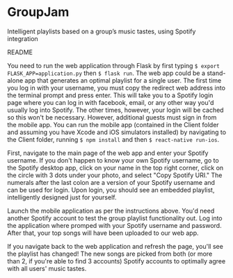 # GroupJam
Intelligent playlists based on a group’s music tastes, using Spotify integration

README

You need to run the web application through Flask by first typing `$ export FLASK_APP=application.py` then `$ flask run`. The web app could be a stand-alone app that generates an optimal playlist for a single user. The first time you log in with your username, you must copy the redirect web address into the terminal prompt and press enter. This will take you to a Spotify login page where you can log in with facebook, email, or any other way you'd usually log into Spotify. The other times, however, your login will be cached so this won't be necessary. However, additional guests must sign in from the mobile app. You can run the mobile app (contained in the Client folder and assuming you have Xcode and iOS simulators installed) by navigating to the Client folder, running `$ npm install` and then `$ react-native run-ios`.

First, navigate to the main page of the web app  and enter your Spotify username. If you don't happen to know your own Spotify username, go to the Spotify desktop app, click on your name in the top right corner, click on the circle with 3 dots under your photo, and select "Copy Spotify URI." The numerals after the last colon are a version of your Spotify username and can be used for login. Upon login, you should see an embedded playlist, intelligently designed just for yourself.

Launch the mobile application as per the instructions above. You'd need another Spotify account to test the group playlist functionality out. Log into the application where promped with your Spotify username and password. After that, your top songs will have been uploaded to our web app.

If you navigate back to the web application and refresh the page, you'll see the playlist has changed! The new songs are picked from both (or more than 2, if you're able to find 3 accounts) Spotify accounts to optimally agree with all users' music tastes. 

